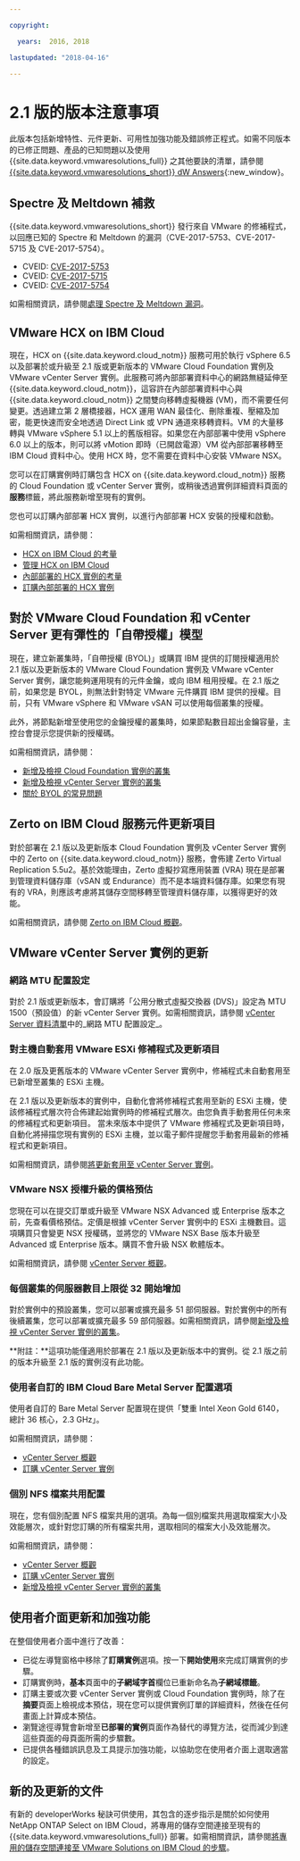 ```yaml
---

copyright:

  years:  2016, 2018

lastupdated: "2018-04-16"

---
```


# 2.1 版的版本注意事項

此版本包括新增特性、元件更新、可用性加強功能及錯誤修正程式。如需不同版本的已修正問題、產品的已知問題以及使用 {{site.data.keyword.vmwaresolutions_full}} 之其他要訣的清單，請參閱 [{{site.data.keyword.vmwaresolutions_short}} dW Answers](https://developer.ibm.com/answers/topics/cloudvmw/){:new_window}。

## Spectre 及 Meltdown 補救

{{site.data.keyword.vmwaresolutions_short}} 發行來自 VMware 的修補程式，以回應已知的 Spectre 和 Meltdown 的漏洞（CVE-2017-5753、CVE-2017-5715 及 CVE-2017-5754）。

* CVEID: [CVE-2017-5753](http://cve.mitre.org/cgi-bin/cvename.cgi?name=CVE-2017-5753)
* CVEID: [CVE-2017-5715](http://cve.mitre.org/cgi-bin/cvename.cgi?name=CVE-2017-5715)
* CVEID: [CVE-2017-5754](http://cve.mitre.org/cgi-bin/cvename.cgi?name=CVE-2017-5754)

如需相關資訊，請參閱[處理 Spectre 及 Meltdown 漏洞](../vmonic/trbl_fix_spectre.html)。

## VMware HCX on IBM Cloud

現在，HCX on {{site.data.keyword.cloud_notm}} 服務可用於執行 vSphere 6.5 以及部署於或升級至 2.1 版或更新版本的 VMware Cloud Foundation 實例及 VMware vCenter Server 實例。此服務可將內部部署資料中心的網路無縫延伸至 {{site.data.keyword.cloud_notm}}，這容許在內部部署資料中心與 {{site.data.keyword.cloud_notm}} 之間雙向移轉虛擬機器 (VM)，而不需要任何變更。透過建立第 2 層橋接器，HCX 運用 WAN 最佳化、刪除重複、壓縮及加密，能更快速而安全地透過 Direct Link 或 VPN 通道來移轉資料。VM 的大量移轉與 VMware vSphere 5.1 以上的舊版相容。如果您在內部部署中使用 vSphere 6.0 以上的版本，則可以將 vMotion 即時（已開啟電源）VM 從內部部署移轉至 IBM Cloud 資料中心。使用 HCX 時，您不需要在資料中心安裝 VMware NSX。

您可以在訂購實例時訂購包含 HCX on {{site.data.keyword.cloud_notm}} 服務的 Cloud Foundation 或 vCenter Server 實例，或稍後透過實例詳細資料頁面的**服務**標籤，將此服務新增至現有的實例。

您也可以訂購內部部署 HCX 實例，以進行內部部署 HCX 安裝的授權和啟動。

如需相關資訊，請參閱：
* [HCX on IBM Cloud 的考量](../services/hcx_considerations.html)
* [管理 HCX on IBM Cloud](../services/managinghcx.html)
* [內部部署的 HCX 實例的考量](../services/standalone_considerations.html)
* [訂購內部部署的 HCX 實例](../services/standalone_orderingserviceinstances.html)

## 對於 VMware Cloud Foundation 和 vCenter Server 更有彈性的「自帶授權」模型

現在，建立新叢集時，「自帶授權 (BYOL)」或購買 IBM 提供的訂閱授權適用於 2.1 版以及更新版本的 VMware Cloud Foundation 實例及 VMware vCenter Server 實例，讓您能夠運用現有的元件金鑰，或向 IBM 租用授權。在 2.1 版之前，如果您是 BYOL，則無法針對特定 VMware 元件購買 IBM 提供的授權。目前，只有 VMware vSphere 和 VMware vSAN 可以使用每個叢集的授權。

此外，將節點新增至使用您的金鑰授權的叢集時，如果節點數目超出金鑰容量，主控台會提示您提供新的授權碼。

如需相關資訊，請參閱：

* [新增及檢視 Cloud Foundation 實例的叢集](../sddc/sd_addingviewingclusters.html)
* [新增及檢視 vCenter Server 實例的叢集](../vcenter/vc_addingviewingclusters.html)
* [關於 BYOL 的常見問題](../vmonic/faq_byol.html)

## Zerto on IBM Cloud 服務元件更新項目

對於部署在 2.1 版以及更新版本 Cloud Foundation 實例及 vCenter Server 實例中的 Zerto on {{site.data.keyword.cloud_notm}} 服務，會佈建 Zerto Virtual Replication 5.5u2。基於效能理由，Zerto 虛擬抄寫應用裝置 (VRA) 現在是部署到管理資料儲存庫（vSAN 或 Endurance）而不是本端資料儲存庫。如果您有現有的 VRA，則應該考慮將其儲存空間移轉至管理資料儲存庫，以獲得更好的效能。

如需相關資訊，請參閱 [Zerto on IBM Cloud 概觀](../services/addingzertodr.html)。

## VMware vCenter Server 實例的更新

### 網路 MTU 配置設定

對於 2.1 版或更新版本，會訂購將「公用分散式虛擬交換器 (DVS)」設定為 MTU 1500（預設值）的新 vCenter Server 實例。如需相關資訊，請參閱 [vCenter Server 資料清單](../vcenter/vc_bom.html)中的_網路 MTU 配置設定_。

### 對主機自動套用 VMware ESXi 修補程式及更新項目

在 2.0 版及更舊版本的 VMware vCenter Server 實例中，修補程式未自動套用至已新增至叢集的 ESXi 主機。

在 2.1 版以及更新版本的實例中，自動化會將修補程式套用至新的 ESXi 主機，使該修補程式層次符合佈建起始實例時的修補程式層次。由您負責手動套用任何未來的修補程式和更新項目。
當未來版本中提供了 VMware 修補程式及更新項目時，自動化將掃描您現有實例的 ESXi 主機，並以電子郵件提醒您手動套用最新的修補程式和更新項目。

如需相關資訊，請參閱[將更新套用至 vCenter Server 實例](../vcenter/vc_applyingupdates.html)。

### VMware NSX 授權升級的價格預估

您現在可以在提交訂單或升級至 VMware NSX Advanced 或 Enterprise 版本之前，先查看價格預估。定價是根據 vCenter Server 實例中的 ESXi 主機數目。這項購買只會變更 NSX 授權碼，並將您的 VMware NSX Base 版本升級至 Advanced 或 Enterprise 版本。購買不會升級 NSX 軟體版本。

如需相關資訊，請參閱 [vCenter Server 概觀](../vcenter/vc_vcenterserveroverview.html)。

### 每個叢集的伺服器數目上限從 32 開始增加

對於實例中的預設叢集，您可以部署或擴充最多 51 部伺服器。對於實例中的所有後續叢集，您可以部署或擴充最多 59 部伺服器。如需相關資訊，請參閱[新增及檢視 vCenter Server 實例的叢集](../vcenter/vc_addingviewingclusters.html)。

**附註：**這項功能僅適用於部署在 2.1 版以及更新版本中的實例。從 2.1 版之前的版本升級至 2.1 版的實例沒有此功能。

### 使用者自訂的 IBM Cloud Bare Metal Server 配置選項

使用者自訂的 Bare Metal Server 配置現在提供「雙重 Intel Xeon Gold 6140，總計 36 核心，2.3 GHz」。

如需相關資訊，請參閱：
* [vCenter Server 概觀](../vcenter/vc_vcenterserveroverview.html)
* [訂購 vCenter Server 實例](../vcenter/vc_orderinginstance.html)

### 個別 NFS 檔案共用配置

現在，您有個別配置 NFS 檔案共用的選項。為每一個別檔案共用選取檔案大小及效能層次，或針對您訂購的所有檔案共用，選取相同的檔案大小及效能層次。

如需相關資訊，請參閱：
* [vCenter Server 概觀](../vcenter/vc_vcenterserveroverview.html)
* [訂購 vCenter Server 實例](../vcenter/vc_orderinginstance.html)
* [新增及檢視 vCenter Server 實例的叢集](../vcenter/vc_addingviewingclusters.html)

## 使用者介面更新和加強功能

在整個使用者介面中進行了改善：

* 已從左導覽窗格中移除了**訂購實例**選項。按一下**開始使用**來完成訂購實例的步驟。
* 訂購實例時，**基本**頁面中的**子網域字首**欄位已重新命名為**子網域標籤**。
* 訂購主要或次要 vCenter Server 實例或 Cloud Foundation 實例時，除了在**摘要**頁面上檢視成本預估，現在您可以提供實例訂單的詳細資料，然後在任何畫面上計算成本預估。
* 瀏覽途徑導覽會新增至**已部署的實例**頁面作為替代的導覽方法，從而減少到達這些頁面的母頁面所需的步驟數。
* 已提供各種錯誤訊息及工具提示加強功能，以協助您在使用者介面上選取適當的設定。

## 新的及更新的文件

有新的 developerWorks 秘訣可供使用，其包含的逐步指示是關於如何使用 NetApp ONTAP Select on IBM Cloud，將專用的儲存空間連接至現有的 {{site.data.keyword.vmwaresolutions_full}} 部署。如需相關資訊，請參閱[將專用的儲存空間連接至 VMware Solutions on IBM  Cloud 的步驟](https://developer.ibm.com/recipes/tutorials/steps-to-attach-dedicated-storage-to-existing-ic4v-deployments-on-ibm-cloud/)。
